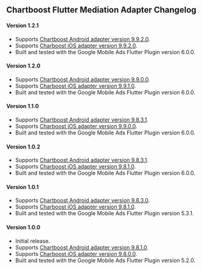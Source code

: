 ## Chartboost Flutter Mediation Adapter Changelog

#### Version 1.2.1
- Supports [Chartboost Android adapter version 9.9.2.0](https://github.com/googleads/googleads-mobile-android-mediation/blob/main/ThirdPartyAdapters/chartboost/CHANGELOG.md#version-9920).
- Supports [Charboost iOS adapter version 9.9.2.0](https://github.com/googleads/googleads-mobile-ios-mediation/blob/main/adapters/Chartboost/CHANGELOG.md#version-9920).
- Built and tested with the Google Mobile Ads Flutter Plugin version 6.0.0.

#### Version 1.2.0
- Supports [Chartboost Android adapter version 9.9.0.0](https://github.com/googleads/googleads-mobile-android-mediation/blob/main/ThirdPartyAdapters/chartboost/CHANGELOG.md#version-9900).
- Supports [Charboost iOS adapter version 9.9.1.0](https://github.com/googleads/googleads-mobile-ios-mediation/blob/main/adapters/Chartboost/CHANGELOG.md#version-9910).
- Built and tested with the Google Mobile Ads Flutter Plugin version 6.0.0.

#### Version 1.1.0
- Supports [Chartboost Android adapter version 9.8.3.1](https://github.com/googleads/googleads-mobile-android-mediation/blob/main/ThirdPartyAdapters/chartboost/CHANGELOG.md#version-9831).
- Supports [Charboost iOS adapter version 9.9.0.0](https://github.com/googleads/googleads-mobile-ios-mediation/blob/main/adapters/Chartboost/CHANGELOG.md#version-9900).
- Built and tested with the Google Mobile Ads Flutter Plugin version 6.0.0.

#### Version 1.0.2
- Supports [Chartboost Android adapter version 9.8.3.1](https://github.com/googleads/googleads-mobile-android-mediation/blob/main/ThirdPartyAdapters/chartboost/CHANGELOG.md#version-9831).
- Supports [Charboost iOS adapter version 9.8.1.0](https://github.com/googleads/googleads-mobile-ios-mediation/blob/main/adapters/Chartboost/CHANGELOG.md#version-9810).
- Built and tested with the Google Mobile Ads Flutter Plugin version 6.0.0.

#### Version 1.0.1
- Supports [Chartboost Android adapter version 9.8.3.0](https://github.com/googleads/googleads-mobile-android-mediation/blob/main/ThirdPartyAdapters/chartboost/CHANGELOG.md#version-9830).
- Supports [Charboost iOS adapter version 9.8.1.0](https://github.com/googleads/googleads-mobile-ios-mediation/blob/main/adapters/Chartboost/CHANGELOG.md#version-9810).
- Built and tested with the Google Mobile Ads Flutter Plugin version 5.3.1.

#### Version 1.0.0
- Initial release.
- Supports [Chartboost Android adapter version 9.8.1.0](https://github.com/googleads/googleads-mobile-android-mediation/blob/main/ThirdPartyAdapters/chartboost/CHANGELOG.md#version-9810).
- Supports [Charboost iOS adapter version 9.8.0.0](https://github.com/googleads/googleads-mobile-ios-mediation/blob/main/adapters/Chartboost/CHANGELOG.md#version-9800).
- Built and tested with the Google Mobile Ads Flutter Plugin version 5.2.0.